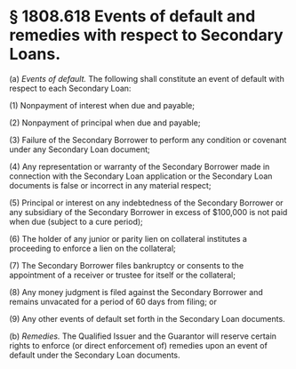 # § 1808.618   Events of default and remedies with respect to Secondary Loans.

(a) *Events of default.* The following shall constitute an event of default with respect to each Secondary Loan:


(1) Nonpayment of interest when due and payable;


(2) Nonpayment of principal when due and payable;


(3) Failure of the Secondary Borrower to perform any condition or covenant under any Secondary Loan document;


(4) Any representation or warranty of the Secondary Borrower made in connection with the Secondary Loan application or the Secondary Loan documents is false or incorrect in any material respect;


(5) Principal or interest on any indebtedness of the Secondary Borrower or any subsidiary of the Secondary Borrower in excess of $100,000 is not paid when due (subject to a cure period);


(6) The holder of any junior or parity lien on collateral institutes a proceeding to enforce a lien on the collateral;


(7) The Secondary Borrower files bankruptcy or consents to the appointment of a receiver or trustee for itself or the collateral;


(8) Any money judgment is filed against the Secondary Borrower and remains unvacated for a period of 60 days from filing; or


(9) Any other events of default set forth in the Secondary Loan documents.


(b) *Remedies.* The Qualified Issuer and the Guarantor will reserve certain rights to enforce (or direct enforcement of) remedies upon an event of default under the Secondary Loan documents.




